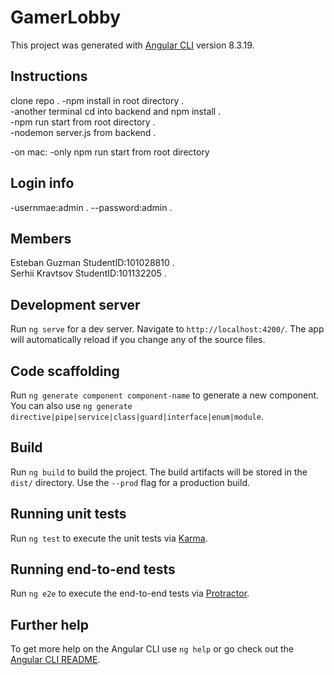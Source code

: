 # GamerLobby

This project was generated with [Angular CLI](https://github.com/angular/angular-cli) version 8.3.19.

## Instructions
clone repo . 
-npm install in root directory .    
-another terminal cd into backend and npm install .      
-npm run start from root directory .  
-nodemon server.js from backend .  

-on mac:
-only npm run start from root directory

## Login info
-usernmae:admin . 
--password:admin . 

## Members

Esteban Guzman StudentID:101028810 .  
Serhii Kravtsov StudentID:101132205 . 



## Development server

Run `ng serve` for a dev server. Navigate to `http://localhost:4200/`. The app will automatically reload if you change any of the source files.

## Code scaffolding

Run `ng generate component component-name` to generate a new component. You can also use `ng generate directive|pipe|service|class|guard|interface|enum|module`.

## Build

Run `ng build` to build the project. The build artifacts will be stored in the `dist/` directory. Use the `--prod` flag for a production build.

## Running unit tests

Run `ng test` to execute the unit tests via [Karma](https://karma-runner.github.io).

## Running end-to-end tests

Run `ng e2e` to execute the end-to-end tests via [Protractor](http://www.protractortest.org/).

## Further help

To get more help on the Angular CLI use `ng help` or go check out the [Angular CLI README](https://github.com/angular/angular-cli/blob/master/README.md).
